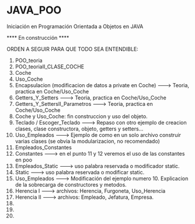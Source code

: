 # JAVA_POO
Iniciación en Programación Orientada a Objetos en JAVA


**** En construcción ****

ORDEN A SEGUIR PARA QUE TODO SEA ENTENDIBLE:


01. POO_teoria
02. POO_teoriaII_CLASE_COCHE
03. Coche
04. Uso_Coche
05. Encapsulacion (modificacion de datos a private en Coche) ---> Teoria, practica en Coche/Uso_Coche
06. Getters_Y_Setters   ---> Teoria, practica en Coche/Uso_Coche
07. Getters_Y_SettersII_Parametros ---> Teoria, practica en Coche/Uso_Coche
08. Coche y Uso_Coche: fin construccion y uso del objeto. 
09. Teclado / Escoger_Teclado ---> Repaso con otro ejemplo de creacion clases, clase constructora, objeto, getters y setters...
10. Uso_Empleados ---> Ejemplo de como en un solo archivo construir varias clases (se obvia la modularizacion, no recomendado)
11. Empleados_Constantes
12. Constantes ---> en el punto 11 y 12 veremos el uso de las constantes en poo 
13. Empleados_Static ---> uso palabra reservada o modificador static. 
14. Static ---> uso palabra reservada o modificar static. 
15. Uso_Empleados ---> Modificación del ejemplo numero 10. Explicacion de la sobrecarga de constructores y metodos. 
16. Herencia I ---> archivos: Herencia, Furgoneta, Uso_Herencia
17. Herencia II ---> archivos: Empleado, Jefatura, Empresa.
18.
19.
20.
